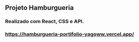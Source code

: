 ## Projeto Hamburgueria

### Realizado com React, CSS e API. 

### https://hamburgueria-portifolio-yagoww.vercel.app/
